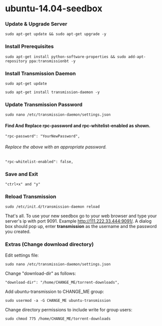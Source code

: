 ubuntu-14.04-seedbox
====================
### Update & Upgrade Server
```
sudo apt-get update && sudo apt-get upgrade -y
```

### Install Prerequisites
```
sudo apt-get install python-software-properties && sudo add-apt-repository ppa:transmissionbt -y
```
### Install Transmission Daemon 
```
sudo apt-get update 
``` 
```
sudo apt-get install transmission-daemon -y
```
### Update Transmission Password
```
sudo nano /etc/transmission-daemon/settings.json
```
#### Find And Replace rpc-password and rpc-whitelist-enabled as shown. 
```
"rpc-password": "YourNewPassword",
```
###### Replace the above with an appropriate password. 
```
"rpc-whitelist-enabled": false,
```
### Save and Exit
```
"ctrl+x" and "y"
```

### Reload Transmission 
```
sudo /etc/init.d/transmission-daemon reload
```

That's all. To use your new seedbox go to your web browser and type your server's ip with port 9091. Example http://111.222.33.444:9091/.
A dialog box should pop up, enter **transmission** as the username and the password you created. 

### Extras (Change download directory)
Edit settings file:
```
sudo nano /etc/transmission-daemon/settings.json
```
Change "download-dir" as follows:
```
"download-dir": "/home/CHANGE_ME/torrent-downloads",
```
Add ubuntu-transmission to CHANGE_ME group:
```
sudo usermod -a -G CHANGE_ME ubuntu-transmission
```
Change directory permissions to include write for group users:
```
sudo chmod 775 /home/CHANGE_ME/torrent-downloads
```



